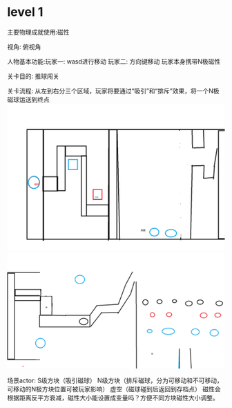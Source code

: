 # level 1
主要物理成就使用:磁性

视角: 俯视角

人物基本功能:玩家一: wasd进行移动 玩家二: 方向键移动
玩家本身携带N极磁性

关卡目的: 推球闯关

关卡流程: 从左到右分三个区域，玩家将要通过“吸引”和“排斥”效果，将一个N极磁球运送到终点
![alt text](https://github.com/hkjkdzc/-/blob/main/thirdruound/jishe/Untitlsdaded.png)
![alt text](https://github.com/hkjkdzc/-/blob/main/thirdruound/jishe/Untitlsdaded%20-%20%E5%89%AF%E6%9C%AC.png)



场景actor: 
S级方块（吸引磁球）
N级方块（排斥磁球，分为可移动和不可移动，可移动的N极方块位置可被玩家影响）
虚空（磁球碰到后返回到存档点）
磁性会根据距离反平方衰减，磁性大小能设置成变量吗？方便不同方块磁性大小调整。
